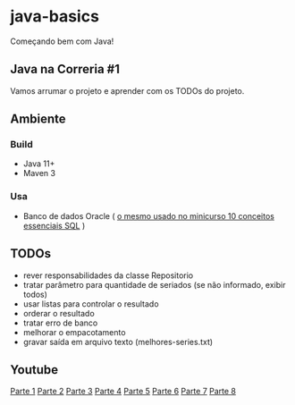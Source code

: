 # java-basics

Começando bem com Java! 

## Java na Correria #1

Vamos arrumar o projeto e aprender com os TODOs do projeto.

## Ambiente

### Build

* Java 11+
* Maven 3

### Usa

* Banco de dados Oracle ( [o mesmo usado no minicurso 10 conceitos essenciais SQL](https://youtu.be/UREn4do_l4U) ) 

## TODOs

* rever responsabilidades da classe Repositorio 
* tratar parâmetro para quantidade de seriados (se não informado, exibir todos)
* usar listas para controlar o resultado 
* orderar o resultado 
* tratar erro de banco 
* melhorar o empacotamento 
* gravar saída em arquivo texto (melhores-series.txt) 

## Youtube

[Parte 1](https://youtu.be/liSS2BLqB9c)
[Parte 2](https://youtu.be/juJPSy4RZd0)
[Parte 3](https://youtu.be/OpdRdM-Nw9k)
[Parte 4](https://youtu.be/bOjzpUf5fhQ)
[Parte 5](https://youtu.be/PrnwODP7bnY)
[Parte 6](https://youtu.be/MT0u53UxC4Y)
[Parte 7](https://youtu.be/sbTDynf4NfM)
[Parte 8](https://youtu.be/7KL8NbfKxWs)
